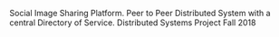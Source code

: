 Social Image Sharing Platform.
Peer to Peer Distributed System with a central Directory of Service.
Distributed Systems Project
Fall 2018
